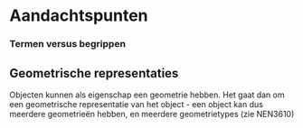 # Aandachtspunten

### Termen versus begrippen

## Geometrische representaties

Objecten kunnen als eigenschap een geometrie hebben. Het gaat dan om een geometrische representatie van het object - een object kan dus meerdere geometrieën hebben, en meerdere geometrietypes (zie NEN3610)
